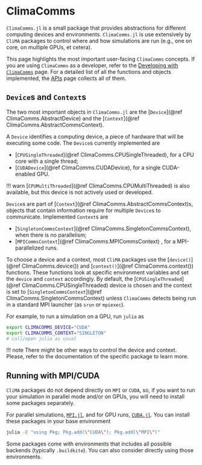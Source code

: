 # ClimaComms

`ClimaComms.jl` is a small package that provides abstractions for different
computing devices and environments. `ClimaComms.jl` is use extensively by
`CliMA` packages to control where and how simulations are run (e.g., one on
core, on multiple GPUs, et cetera).

This page highlights the most important user-facing `ClimaComms` concepts. If
you are using `ClimaComms` as a developer, refer to the [Developing with
`ClimaComms`](@ref) page. For a detailed list of all the functions and objects
implemented, the [APIs](@ref) page collects all of them.

## `Device`s and `Context`s

The two most important objects in `ClimaComms.jl` are the [`Device`](@ref
ClimaComms.AbstractDevice) and the [`Context`](@ref ClimaComms.AbstractCommsContext).

A `Device` identifies a computing device, a piece of hardware that will be
executing some code. The `Device`s currently implemented are
- [`CPUSingleThreaded`](@ref ClimaComms.CPUSingleThreaded), for a CPU core with a single thread;
- [`CUDADevice`](@ref ClimaComms.CUDADevice), for a single CUDA-enabled GPU.

!!! warn
    [`CPUMultiThreaded`](@ref ClimaComms.CPUMultiThreaded) is also available, but this device is not
    actively used or developed.

`Device`s are part of [`Context`](@ref ClimaComms.AbstractCommsContext)s,
objects that contain information require for multiple `Device`s to communicate.
Implemented `Context`s are
- [`SingletonCommsContext`](@ref ClimaComms.SingletonCommsContext), when there is no parallelism;
- [`MPICommsContext`](@ref ClimaComms.MPICommsContext) , for a MPI-parallelized runs.

To choose a device and a context, most `CliMA` packages use the
[`device()`](@ref ClimaComms.device()) and [`context()`](@ref ClimaComms.context()) functions. These functions look at
specific environment variables and set the `device` and `context` accordingly.
By default, the [`CPUSingleThreaded`](@ref ClimaComms.CPUSingleThreaded) device is chosen and the context is
set to [`SingletonCommsContext`](@ref ClimaComms.SingletonCommsContext) unless `ClimaComms` detects being run in
a standard MPI launcher (as `srun` or `mpiexec`).

For example, to run a simulation on a GPU, run `julia` as
```bash
export CLIMACOMMS_DEVICE="CUDA"
export CLIMACOMMS_CONTEXT="SINGLETON"
# call/open julia as usual
```

!!! note
    There might be other ways to control the device and context. Please,
    refer to the documentation of the specific package to learn more.

## Running with MPI/CUDA

`CliMA` packages do not depend directly on `MPI` or `CUDA`, so, if you want to
run your simulation in parallel mode and/or on GPUs, you will need to install
some packages separately.

For parallel simulations, [`MPI.jl`](https://github.com/JuliaParallel/MPI.jl), and
for GPU runs, [`CUDA.jl`](https://github.com/JuliaGPU/CUDA.jl). You can install
these packages in your base environment
```bash
julia -E "using Pkg; Pkg.add(\"CUDA\"); Pkg.add(\"MPI\")"
```
Some packages come with environments that includes all possible backends
(typically `.buildkite`). You can also consider directly using those
environments.
